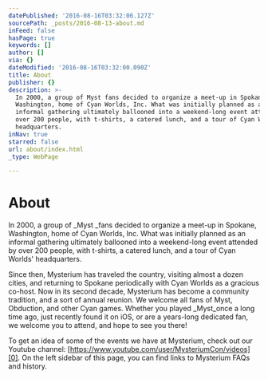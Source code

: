 ```yaml
---
datePublished: '2016-08-16T03:32:06.127Z'
sourcePath: _posts/2016-08-13-about.md
inFeed: false
hasPage: true
keywords: []
author: []
via: {}
dateModified: '2016-08-16T03:32:00.090Z'
title: About
publisher: {}
description: >-
  In 2000, a group of Myst fans decided to organize a meet-up in Spokane,
  Washington, home of Cyan Worlds, Inc. What was initially planned as an
  informal gathering ultimately ballooned into a weekend-long event attended by
  over 200 people, with t-shirts, a catered lunch, and a tour of Cyan Worlds’
  headquarters.
inNav: true
starred: false
url: about/index.html
_type: WebPage

---
```

# About

In 2000, a group of _Myst _fans decided to organize a meet-up in Spokane, Washington, home of Cyan Worlds, Inc. What was initially planned as an informal gathering ultimately ballooned into a weekend-long event attended by over 200 people, with t-shirts, a catered lunch, and a tour of Cyan Worlds' headquarters.

Since then, Mysterium has traveled the country, visiting almost a dozen cities, and returning to Spokane periodically with Cyan Worlds as a gracious co-host. Now in its second decade, Mysterium has become a community tradition, and a sort of annual reunion. We welcome all fans of Myst, Obduction, and other Cyan games. Whether you played _Myst_once a long time ago, just recently found it on iOS, or are a years-long dedicated fan, we welcome you to attend, and hope to see you there!

To get an idea of some of the events we have at Mysterium, check out our Youtube channel: [https://www.youtube.com/user/MysteriumCon/videos][0]. On the left sidebar of this page, you can find links to Mysterium FAQs and history.

[0]: https://www.youtube.com/user/MysteriumCon/videos